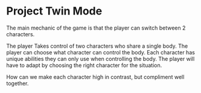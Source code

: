# Project Twin Mode

The main mechanic of the game is that the player can switch between 2 characters.

The player Takes control of two characters who share a single body. The player can choose what character can control the body. Each character has unique abilities they can only use when controlling the body. The player will have to adapt by choosing the right character for the situation.

How can we make each character high in contrast, but compliment well together.